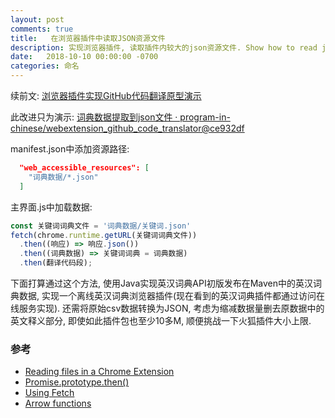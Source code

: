 ```yaml
---
layout: post
comments: true
title:   在浏览器插件中读取JSON资源文件
description: 实现浏览器插件, 读取插件内较大的json资源文件. Show how to read json resource file in browser extension.
date:   2018-10-10 00:00:00 -0700
categories: 命名
---
```


续前文: [浏览器插件实现GitHub代码翻译原型演示](https://zhuanlan.zhihu.com/p/43304088)

此改进只为演示: [词典数据提取到json文件 · program-in-chinese/webextension_github_code_translator@ce932df](https://github.com/program-in-chinese/webextension_github_code_translator/commit/ce932dfe5c989505303ff82c06b28046819cb34c)

manifest.json中添加资源路径:
```json
  "web_accessible_resources": [
    "词典数据/*.json"
  ]
```
主界面.js中加载数据:
```javascript
const 关键词词典文件 = '词典数据/关键词.json'
fetch(chrome.runtime.getURL(关键词词典文件))
  .then((响应) => 响应.json())
  .then((词典数据) => 关键词词典 = 词典数据)
  .then(翻译代码段);
```
下面打算通过这个方法, 使用Java实现英汉词典API初版发布在Maven中的英汉词典数据, 实现一个离线英汉词典浏览器插件(现在看到的英汉词典插件都通过访问在线服务实现). 还需将原始csv数据转换为JSON, 考虑为缩减数据量删去原数据中的英文释义部分, 即使如此插件包也至少10多M, 顺便挑战一下火狐插件大小上限.
### 参考

- [Reading files in a Chrome Extension](https://dev.to/aussieguy/reading-files-in-a-chrome-extension--2c03)
- [Promise.prototype.then()](https://developer.mozilla.org/en-US/docs/Web/JavaScript/Reference/Global_Objects/Promise/then)
- [Using Fetch](https://developer.mozilla.org/en-US/docs/Web/API/Fetch_API/Using_Fetch)
- [Arrow functions](https://developer.mozilla.org/en-US/docs/Web/JavaScript/Reference/Functions/Arrow_functions)